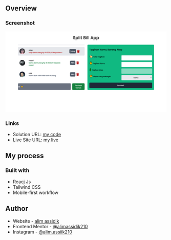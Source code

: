 ## Overview

### Screenshot

![](<./Screenshot (5).png>)

### Links

- Solution URL: [my code](https://github.com/alimassidik210/split-bill-app.git)
- Live Site URL: [my live](https://split-bill-app-pied.vercel.app/)

## My process

### Built with

- Reacj Js
- Tailwind CSS
- Mobile-first workflow

## Author

- Website - [alim assidik](https://mini-portfolio-yp8m.onrender.com)
- Frontend Mentor - [@alimassidik210](https://www.frontendmentor.io/profile/alimassidik210)
- Instagram - [@alim.assiik210](https://www.instagram.com/alim.assidik210)
